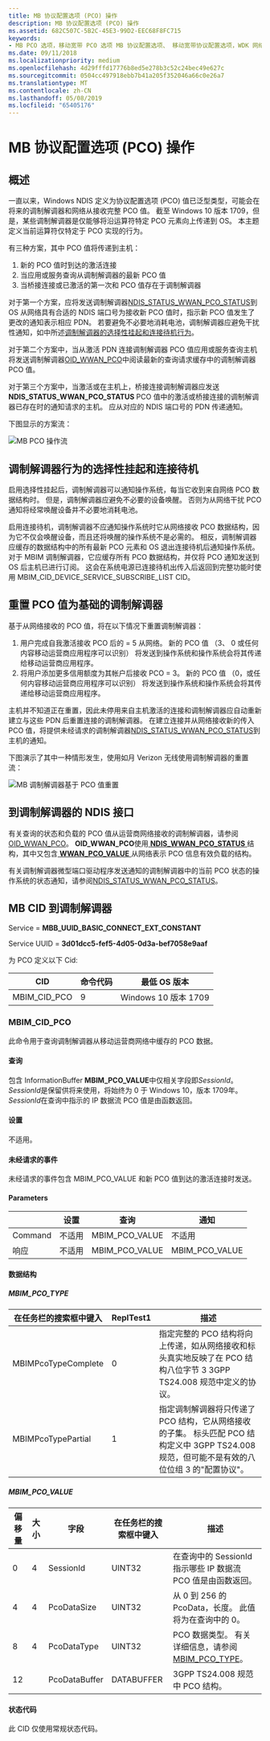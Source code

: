 ```yaml
---
title: MB 协议配置选项 (PCO) 操作
description: MB 协议配置选项 (PCO) 操作
ms.assetid: 682C507C-5B2C-45E3-99D2-EEC68F8FC715
keywords:
- MB PCO 选项，移动宽带 PCO 选项 MB 协议配置选项、 移动宽带协议配置选项，WDK 网络驱动程序、 MBB 微型端口驱动程序
ms.date: 09/11/2018
ms.localizationpriority: medium
ms.openlocfilehash: 4d29fffd17776b8ed5e278b3c52c24bec49e627c
ms.sourcegitcommit: 0504cc497918ebb7b41a205f352046a66c0e26a7
ms.translationtype: MT
ms.contentlocale: zh-CN
ms.lasthandoff: 05/08/2019
ms.locfileid: "65405176"
---
```

# <a name="mb-protocol-configuration-options-pco-operations"></a>MB 协议配置选项 (PCO) 操作

## <a name="overview"></a>概述

一直以来，Windows NDIS 定义为协议配置选项 (PCO) 值已泛型类型，可能会在将来的调制解调器和网络从接收完整 PCO 值。 截至 Windows 10 版本 1709，但是，某些调制解调器是仅能够将沿运算符特定 PCO 元素向上传递到 OS。 本主题定义当前运算符仅特定于 PCO 实现的行为。

有三种方案，其中 PCO 值将传递到主机：
1.  新的 PCO 值时到达的激活连接
2.  当应用或服务查询从调制解调器的最新 PCO 值
3.  当桥接连接或已激活的第一次和 PCO 值存在于调制解调器

对于第一个方案，应将发送调制解调器[NDIS_STATUS_WWAN_PCO_STATUS](ndis-status-wwan-pco-status.md)到 OS 从网络具有合适的 NDIS 端口号为接收新 PCO 值时，指示新 PCO 值发生了更改的通知表示相应 PDN。 若要避免不必要地消耗电池，调制解调器应避免干扰性通知，如中所述[调制解调器的选择性挂起和连接待机行为](#modem-behavior-with-selective-suspend-and-connected-standby)。

对于第二个方案中，当从激活 PDN 连接调制解调器 PCO 值应用或服务查询主机将发送调制解调器[OID_WWAN_PCO](oid-wwan-pco.md)中阅读最新的查询请求缓存中的调制解调器 PCO 值。

对于第三个方案中，当激活或在主机上，桥接连接调制解调器应发送**NDIS_STATUS_WWAN_PCO_STATUS** PCO 值中的激活或桥接连接的调制解调器已存在时的通知请求的主机。 应从对应的 NDIS 端口号的 PDN 传递通知。

下图显示的方案流：

![MB PCO 操作流](images/mb_PCO_operations_flow.png "MB PCO 操作流")

## <a name="modem-behavior-with-selective-suspend-and-connected-standby"></a>调制解调器行为的选择性挂起和连接待机

启用选择性挂起后，调制解调器可以通知操作系统，每当它收到来自网络 PCO 数据结构时。 但是，调制解调器应避免不必要的设备唤醒。 否则为从网络干扰 PCO 通知将经常唤醒设备并不必要地消耗电池。

启用连接待机，调制解调器不应通知操作系统时它从网络接收 PCO 数据结构，因为它不仅会唤醒设备，而且还将唤醒的操作系统不是必需的。 相反，调制解调器应缓存的数据结构中的所有最新 PCO 元素和 OS 退出连接待机后通知操作系统。 对于 MBIM 调制解调器，它应缓存所有 PCO 数据结构，并仅将 PCO 通知发送到 OS 后主机已进行订阅。 这会在系统电源已连接待机出传入后返回到完整功能时使用 MBIM_CID_DEVICE_SERVICE_SUBSCRIBE_LIST CID。

## <a name="resetting-the-modem-based-on-pco-values"></a>重置 PCO 值为基础的调制解调器

基于从网络接收的 PCO 值，将在以下情况下重置调制解调器：

1.  用户完成自我激活接收 PCO 后的 = 5 从网络。 新的 PCO 值 （3、 0 或任何内容移动运营商应用程序可以识别） 将发送到操作系统和操作系统会将其传递给移动运营商应用程序。
2.  将用户添加更多信用额度为其帐户后接收 PCO = 3。 新的 PCO 值 （0，或任何内容移动运营商应用程序可以识别） 将发送到操作系统和操作系统会将其传递给移动运营商应用程序。

主机并不知道正在重置，因此未停用来自主机激活的连接和调制解调器应自动重新建立与这些 PDN 后重置连接的调制解调器。 在建立连接并从网络接收新的传入 PCO 值，将提供未经请求的调制解调器[NDIS_STATUS_WWAN_PCO_STATUS](ndis-status-wwan-pco-status.md)到主机的通知。

下图演示了其中一种情形发生，使用如月 Verizon 无线使用调制解调器的重置流：

![MB 调制解调器基于 PCO 值重置](images/mb_PCO_modem_reset.png "MB 调制解调器基于 PCO 值重置")

## <a name="ndis-interface-to-the-modem"></a>到调制解调器的 NDIS 接口

有关查询的状态和负载的 PCO 值从运营商网络接收的调制解调器，请参阅[OID_WWAN_PCO](oid-wwan-pco.md)。 **OID_WWAN_PCO**使用[ **NDIS_WWAN_PCO_STATUS** ](https://msdn.microsoft.com/library/windows/hardware/C71187C5-74B6-450A-8461-BB9FDF60DB8D)结构，其中又包含[ **WWAN_PCO_VALUE** ](https://msdn.microsoft.com/library/windows/hardware/45A499CE-2C9A-4070-BEF8-880E7673FA8E) 从网络表示 PCO 信息有效负载的结构。

有关调制解调器微型端口驱动程序发送通知的调制解调器中的当前 PCO 状态的操作系统的状态通知，请参阅[NDIS_STATUS_WWAN_PCO_STATUS](ndis-status-wwan-pco-status.md)。

## <a name="mb-cid-to-the-modem"></a>MB CID 到调制解调器

Service = **MBB_UUID_BASIC_CONNECT_EXT_CONSTANT**

Service UUID = **3d01dcc5-fef5-4d05-0d3a-bef7058e9aaf**

为 PCO 定义以下 Cid:

| CID | 命令代码 | 最低 OS 版本 |
| --- | --- | --- |
| MBIM_CID_PCO | 9 | Windows 10 版本 1709 |

### <a name="mbimcidpco"></a>MBIM_CID_PCO

此命令用于查询调制解调器从移动运营商网络中缓存的 PCO 数据。

#### <a name="query"></a>查询

包含 InformationBuffer **MBIM_PCO_VALUE**中仅相关字段即*SessionId*。 *SessionId*是保留供将来使用，将始终为 0 于 Windows 10，版本 1709年。 *SessionId*在查询中指示的 IP 数据流 PCO 值是由函数返回。 

#### <a name="set"></a>设置

不适用。

#### <a name="unsolicited-event"></a>未经请求的事件

未经请求的事件包含 MBIM_PCO_VALUE 和新 PCO 值到达的激活连接时发送。

#### <a name="parameters"></a>Parameters

|  | 设置 | 查询 | 通知 |
| --- | --- | --- | --- |
| Command | 不适用 | MBIM_PCO_VALUE | 不适用 |
| 响应 | 不适用 | MBIM_PCO_VALUE | MBIM_PCO_VALUE |

#### <a name="data-structures"></a>数据结构

##### <a name="mbimpcotype"></a>MBIM_PCO_TYPE

| 在任务栏的搜索框中键入 | ReplTest1 | 描述 |
| --- | --- | --- |
| MBIMPcoTypeComplete | 0 | 指定完整的 PCO 结构将向上传递，如从网络接收和标头真实地反映了在 PCO 结构八位字节 3 3GPP TS24.008 规范中定义的协议。 |
| MBIMPcoTypePartial | 1 | 指定调制解调器将只传递了 PCO 结构，它从网络接收的子集。 标头匹配 PCO 结构定义中 3GPP TS24.008 规范，但可能不是有效的八位位组 3 的"配置协议"。 |

##### <a name="mbimpcovalue"></a>MBIM_PCO_VALUE

| 偏移量 | 大小 | 字段 | 在任务栏的搜索框中键入 | 描述 |
| --- | --- | --- | --- | --- |
| 0 | 4 | SessionId | UINT32 | 在查询中的 SessionId 指示哪些 IP 数据流 PCO 值是由函数返回。 |
| 4 | 4 | PcoDataSize | UINT32 | 从 0 到 256 的 PcoData，长度。 此值将为在查询中的 0。 |
| 8 | 4 | PcoDataType | UINT32 | PCO 数据类型。 有关详细信息，请参阅[MBIM_PCO_TYPE](#mbim_pco_type)。 |
| 12 | | PcoDataBuffer | DATABUFFER | 3GPP TS24.008 规范中 PCO 结构。 |

#### <a name="status-codes"></a>状态代码

此 CID 仅使用常规状态代码。
